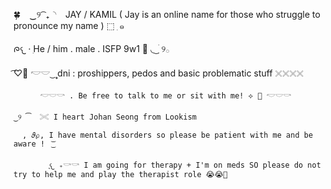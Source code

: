 🍀 ⠀‿୨ ͡ ₊◝⠀ JAY  / KAMIL ( Jay is an online name for those who struggle to pronounce my name ) ⬚  ִ    ๑

ᰍ𐔌 ·   ִHe / him . male . ISFP 9w1 🦭 ◟  ͜ ׄ  ִ୨𓂂
   
 ͡♡𝅼  𓎢𓎟 ͜    ۪۪۪  dni : proshippers, pedos and basic problematic stuff 𓏴𓏴𓏴𓏴
 
          𓎢𓎟𓎡 . Be free to talk to me or sit with me! ⟡ 🪷 𓎢𓎟𓎡

    ‎‿୨ ͡  𓏵 I heart Johan Seong from Lookism  

      , 𝜗℘, I have mental disorders so please be patient with me and be aware !  ͜͝
 
            ִֶ𐔌 ₊𓎡𓎡 I am going for therapy + I'm on meds SO please do not try to help me and play the therapist role 😭😭🙏

